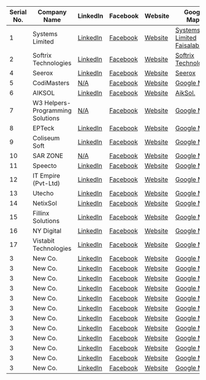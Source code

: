 | Serial No. | Company Name | LinkedIn | Facebook | Website | Google Maps | 
|------------|--------------|----------|----------|---------|-------------|
| 1          | Systems Limited | [LinkedIn](https://www.linkedin.com/company/systems-limited/) | [Facebook](https://web.facebook.com/Systemslimited) | [Website](https://www.systemsltd.com/) | [Systems Limited Faisalabad](https://goo.gl/maps/f8VKKJVQJLwKvdEh9) |
| 2          | Softrix Technologies  | [LinkedIn](https://www.linkedin.com/company/softrix-technologies/) | [Facebook](https://web.facebook.com/softrixtechofficial) | [Website](https://softrixtech.com/) | [Softrix Technologies](https://goo.gl/maps/chp5A2yg9bdG4cRe8) |
| 4          | Seerox | [LinkedIn](https://www.linkedin.com/company/seerox/) | [Facebook](https://web.facebook.com/seerox) | [Website](https://www.seerox.com/) | [Seerox](https://goo.gl/maps/nSGGWejssm21r1rj8) |
| 5          | CodiMasters  | [N/A]() | [Facebook](https://web.facebook.com/CodiMasterss) | [Website](https://codimasters.com/) | [Google Maps](https://goo.gl/maps/2bue3DziQA97DG1C7) |
| 6          | AIKSOL      | [LinkedIn](https://www.linkedin.com/company/aiksoltechnologies/) | [Facebook](https://web.facebook.com/aiksoltechnologies) | [Website](https://www.aiksol.com/) | [AikSol.](https://goo.gl/maps/UeeddVqNszb1Udi59) |
| 7          | W3 Helpers-Programming Solutions | [N/A]() | [Facebook](https://web.facebook.com/w3helpers) | [Website](https://w3helpers.com/) | [Google Maps](https://goo.gl/maps/Ut4gPJfzvk7BBFAA7) |
| 8          | EPTeck | [LinkedIn]() | [Facebook](https://web.facebook.com/epteckofficial) | [Website](https://epteck.com/) | [Google Maps]() |
| 9          | Coliseum Soft | [LinkedIn](https://www.linkedin.com/company/coliseum-soft/) | [Facebook](https://web.facebook.com/coliseumsoft) | [Website](https://coliseumsoft.org/) | [Google Maps](https://goo.gl/maps/wcXohwzDRiRrYprj6) |
| 10          | SAR ZONE | [N/A]() | [Facebook](https://web.facebook.com/SARautomation) | [Website](http://www.sarzone.com/) | [Google Maps](https://goo.gl/maps/o8HztAYNRmxS1ZBf6) |
| 11          | Speecto      | [LinkedIn](https://www.linkedin.com/company/speecto/) | [Facebook](https://web.facebook.com/speectosolutions) | [Website](https://www.speecto.com/) | [Google Maps](https://goo.gl/maps/3uStYgZdTeXome5S8) |
| 12          | IT Empire (Pvt-Ltd) | [LinkedIn](https://www.linkedin.com/in/it-empire-b9a589190/) | [Facebook](https://web.facebook.com/ITEmpire) | [Website](https://www.itempire.net/) | [Google Maps](https://goo.gl/maps/nmCNrWg9gQJQfMLbA) |
| 13          | Utecho | [LinkedIn](https://www.linkedin.com/company/utecho/about/) | [Facebook](https://web.facebook.com/utecho.02) | [Website](https://www.utecho.com/) | [Google Maps](https://goo.gl/maps/FS8bURV5qDauJei1A) |
| 14          | NetixSol | [LinkedIn](https://www.linkedin.com/company/netixsol-blockchain-development-company/) | [Facebook](https://web.facebook.com/netixsol) | [Website](https://www.netixsol.com/) | [Google Maps](https://goo.gl/maps/3JbZaytYLRA4twjcA) |
| 15          | Fillinx Solutions | [LinkedIn](https://www.linkedin.com/company/fillinx) | [Facebook](https://web.facebook.com/fillinx) | [Website](https://fillinxsolutions.com/) | [Google Maps](https://goo.gl/maps/DQ866r74pX3CBnqc8) |
| 16          | NY Digital     | [LinkedIn](https://www.linkedin.com/company/nydigi) | [Facebook](https://web.facebook.com/people/NY-Digital/100090643535285) | [Website](https://nydigi.co/) | [Google Maps]() |
| 17          | Vistabit Technologies | [LinkedIn]() | [Facebook](https://web.facebook.com/vistabit) | [Website](http://www.vistabit.com/) | [Google Maps](https://goo.gl/maps/2b12Lgb7YomEqtN57) |
| 3          | New Co.      | [LinkedIn]() | [Facebook]() | [Website]() | [Google Maps]() |
| 3          | New Co.      | [LinkedIn]() | [Facebook]() | [Website]() | [Google Maps]() |
| 3          | New Co.      | [LinkedIn]() | [Facebook]() | [Website]() | [Google Maps]() |
| 3          | New Co.      | [LinkedIn]() | [Facebook]() | [Website]() | [Google Maps]() |
| 3          | New Co.      | [LinkedIn]() | [Facebook]() | [Website]() | [Google Maps]() |
| 3          | New Co.      | [LinkedIn]() | [Facebook]() | [Website]() | [Google Maps]() |
| 3          | New Co.      | [LinkedIn]() | [Facebook]() | [Website]() | [Google Maps]() |
| 3          | New Co.      | [LinkedIn]() | [Facebook]() | [Website]() | [Google Maps]() |
| 3          | New Co.      | [LinkedIn]() | [Facebook]() | [Website]() | [Google Maps]() |
| 3          | New Co.      | [LinkedIn]() | [Facebook]() | [Website]() | [Google Maps]() |
| 3          | New Co.      | [LinkedIn]() | [Facebook]() | [Website]() | [Google Maps]() |
| 3          | New Co.      | [LinkedIn]() | [Facebook]() | [Website]() | [Google Maps]() |
